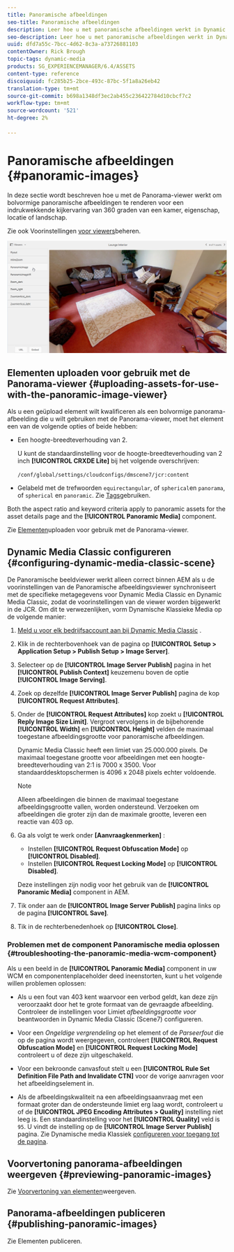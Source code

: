 ```yaml
---
title: Panoramische afbeeldingen
seo-title: Panoramische afbeeldingen
description: Leer hoe u met panoramische afbeeldingen werkt in Dynamic Media.
seo-description: Leer hoe u met panoramische afbeeldingen werkt in Dynamic Media.
uuid: dfd7a55c-7bcc-4d62-8c3a-a73726881103
contentOwner: Rick Brough
topic-tags: dynamic-media
products: SG_EXPERIENCEMANAGER/6.4/ASSETS
content-type: reference
discoiquuid: fc285b25-2bce-493c-87bc-5f1a8a26eb42
translation-type: tm+mt
source-git-commit: b698a1348df3ec2ab455c236422784d10cbcf7c2
workflow-type: tm+mt
source-wordcount: '521'
ht-degree: 2%

---
```



# Panoramische afbeeldingen {#panoramic-images}

In deze sectie wordt beschreven hoe u met de Panorama-viewer werkt om bolvormige panoramische afbeeldingen te renderen voor een indrukwekkende kijkervaring van 360 graden van een kamer, eigenschap, locatie of landschap.

Zie ook Voorinstellingen [voor viewers](managing-viewer-presets.md)beheren.

![panoramic-image2](assets/panoramic-image2.png)

## Elementen uploaden voor gebruik met de Panorama-viewer {#uploading-assets-for-use-with-the-panoramic-image-viewer}

Als u een geüpload element wilt kwalificeren als een bolvormige panorama-afbeelding die u wilt gebruiken met de Panorama-viewer, moet het element een van de volgende opties of beide hebben:

* Een hoogte-breedteverhouding van 2.

   U kunt de standaardinstelling voor de hoogte-breedteverhouding van 2 inch **[!UICONTROL CRXDE Lite]** bij het volgende overschrijven:

   `/conf/global/settings/cloudconfigs/dmscene7/jcr:content`

* Gelabeld met de trefwoorden `equirectangular`, of `spherical`en `panorama`, of `spherical` en `panoramic`. Zie [Tags](/help/sites-authoring/tags.md)gebruiken.

Both the aspect ratio and keyword criteria apply to panoramic assets for the asset details page and the **[!UICONTROL Panoramic Media]** component.

Zie [Elementen](managing-assets-touch-ui.md#uploading-assets)uploaden voor gebruik met de Panorama-viewer.

## Dynamic Media Classic configureren {#configuring-dynamic-media-classic-scene}

De Panoramische beeldviewer werkt alleen correct binnen AEM als u de voorinstellingen van de Panoramische afbeeldingsviewer synchroniseert met de specifieke metagegevens voor Dynamic Media Classic en Dynamic Media Classic, zodat de voorinstellingen van de viewer worden bijgewerkt in de JCR. Om dit te verwezenlijken, vorm Dynamische Klassieke Media op de volgende manier:

1. [Meld u voor elk bedrijfsaccount aan bij Dynamic Media Classic](https://www.adobe.com/marketing-cloud/experience-manager/scene7-login.html) .

1. Klik in de rechterbovenhoek van de pagina op **[!UICONTROL Setup > Application Setup > Publish Setup > Image Server]**.
1. Selecteer op de **[!UICONTROL Image Server Publish]** pagina in het **[!UICONTROL Publish Context]** keuzemenu boven de optie **[!UICONTROL Image Serving]**.

1. Zoek op dezelfde **[!UICONTROL Image Server Publish]** pagina de kop **[!UICONTROL Request Attributes]**.
1. Onder de **[!UICONTROL Request Attributes]** kop zoekt u **[!UICONTROL Reply Image Size Limit]**. Vergroot vervolgens in de bijbehorende **[!UICONTROL Width]** en **[!UICONTROL Height]** velden de maximaal toegestane afbeeldingsgrootte voor panoramische afbeeldingen.

   Dynamic Media Classic heeft een limiet van 25.000.000 pixels. De maximaal toegestane grootte voor afbeeldingen met een hoogte-breedteverhouding van 2:1 is 7000 x 3500. Voor standaarddesktopschermen is 4096 x 2048 pixels echter voldoende.

   >[!NOTE]
   >
   >Alleen afbeeldingen die binnen de maximaal toegestane afbeeldingsgrootte vallen, worden ondersteund. Verzoeken om afbeeldingen die groter zijn dan de maximale grootte, leveren een reactie van 403 op.

1. Ga als volgt te werk onder **[Aanvraagkenmerken]** :

   * Instellen **[!UICONTROL Request Obfuscation Mode]** op **[!UICONTROL Disabled]**.
   * Instellen **[!UICONTROL Request Locking Mode]** op **[!UICONTROL Disabled]**.

   Deze instellingen zijn nodig voor het gebruik van de **[!UICONTROL Panoramic Media]** component in AEM.

1. Tik onder aan de **[!UICONTROL Image Server Publish]** pagina links op de pagina **[!UICONTROL Save]**.

1. Tik in de rechterbenedenhoek op **[!UICONTROL Close]**.

### Problemen met de component Panoramische media oplossen {#troubleshooting-the-panoramic-media-wcm-component}

Als u een beeld in de **[!UICONTROL Panoramic Media]** component in uw WCM en componentenplaceholder deed ineenstorten, kunt u het volgende willen problemen oplossen:

* Als u een fout van 403 kent waarvoor een verbod geldt, kan deze zijn veroorzaakt door het te grote formaat van de gevraagde afbeelding. Controleer de instellingen voor Limiet *afbeeldingsgrootte voor* beantwoorden in Dynamic Media Classic (Scene7) [](#configuring-dynamic-media-classic-scene)configureren.

* Voor een *Ongeldige vergrendeling* op het element of de *Parseerfout* die op de pagina wordt weergegeven, controleert **[!UICONTROL Request Obfuscation Mode]** en **[!UICONTROL Request Locking Mode]** controleert u of deze zijn uitgeschakeld.
* Voor een bekroonde canvasfout stelt u een **[!UICONTROL Rule Set Definition File Path and Invalidate CTN]** voor de vorige aanvragen voor het afbeeldingselement in.
* Als de afbeeldingskwaliteit na een afbeeldingsaanvraag met een formaat groter dan de ondersteunde limiet erg laag wordt, controleert u of de **[!UICONTROL JPEG Encoding Attributes > Quality]** instelling niet leeg is. Een standaardinstelling voor het **[!UICONTROL Quality]** veld is `95`. U vindt de instelling op de **[!UICONTROL Image Server Publish]** pagina. Zie Dynamische media Klassiek [configureren voor toegang tot de pagina](#configuring-dynamic-media-classic-scene).

## Voorvertoning panorama-afbeeldingen weergeven {#previewing-panoramic-images}

Zie [Voorvertoning van elementen](previewing-assets.md)weergeven.

## Panorama-afbeeldingen publiceren {#publishing-panoramic-images}

Zie Elementen [](publishing-dynamicmedia-assets.md)publiceren.
